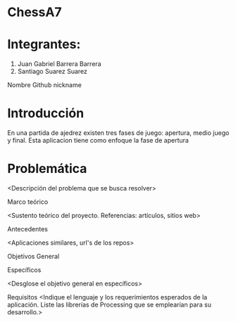 # ChessA7
# Integrantes: 
1. Juan Gabriel Barrera Barrera
2. Santiago Suarez Suarez

Nombre	Github nickname
# Introducción
En una partida de ajedrez existen tres fases de juego: apertura, medio juego y final. Esta aplicacion tiene como enfoque la fase de apertura
# Problemática

<Descripción del problema que se busca resolver>

Marco teórico

<Sustento teórico del proyecto. Referencias: artículos, sitios web>

Antecedentes

<Aplicaciones similares, url's de los repos>

Objetivos
General

Específicos

<Desglose el objetivo general en específicos>

Requisitos
<Indique el lenguaje y los requerimientos esperados de la aplicación. Liste las librerías de Processing que se emplearían para su desarrollo.>
